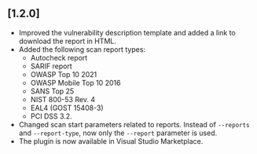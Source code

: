 ## [1.2.0]

- Improved the vulnerability description template and added a link to download the report in HTML.
- Added the following scan report types:
    - Autocheck report
    - SARIF report
    - OWASP Top 10 2021
    - OWASP Mobile Top 10 2016
    - SANS Top 25
    - NIST 800-53 Rev. 4
    - EAL4 (GOST 15408-3)
    - PCI DSS 3.2.
- Changed scan start parameters related to reports. Instead of `--reports` and `--report-type`, now only the `--report` parameter is used.
- The plugin is now available in Visual Studio Marketplace.
